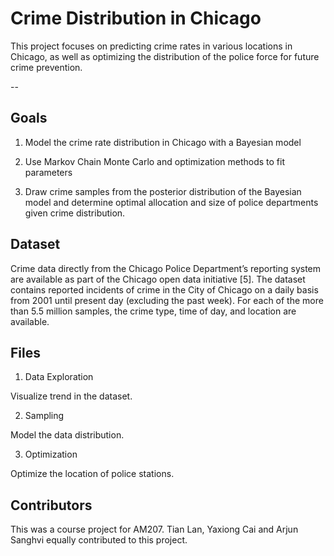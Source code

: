 # Crime Distribution in Chicago

This project focuses on predicting crime rates in various locations in Chicago, as well as optimizing the distribution of the police force for future crime prevention.

--

## Goals

1. Model the crime rate distribution in Chicago with a Bayesian model

2. Use Markov Chain Monte Carlo and optimization methods to fit parameters

3. Draw crime samples from the posterior distribution of the Bayesian model and determine optimal allocation and size of police departments given crime distribution.

## Dataset

Crime data directly from the Chicago Police Department’s reporting system are available as part of the Chicago open data initiative [5]. The dataset contains reported incidents of crime in the City of Chicago on a daily basis from 2001 until present day (excluding the past week). For each of the more than 5.5 million samples, the crime type, time of day, and location are available.

## Files

1. Data Exploration

Visualize trend in the dataset.

2. Sampling

Model the data distribution.

3. Optimization

Optimize the location of police stations.


## Contributors

This was a course project for AM207. Tian Lan, Yaxiong Cai and Arjun Sanghvi equally contributed to this project. 




